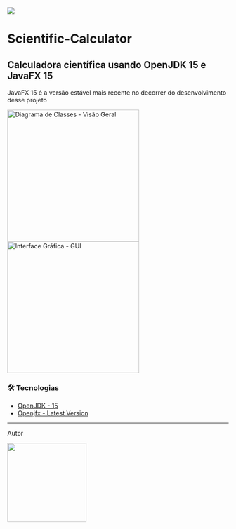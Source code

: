 <img src="https://img.shields.io/static/v1?label=Status&message=em-desenvolvimento&color=7159c1&style=for-the-badge&logo=ghost"/>
  
# Scientific-Calculator

## Calculadora científica usando OpenJDK 15 e JavaFX 15

JavaFX 15 é a versão estável mais recente no decorrer do desenvolvimento desse projeto

<img src="https://user-images.githubusercontent.com/25441376/95251467-fe4e7700-07f1-11eb-90fc-2cae2a1978c1.png" width="300" title="Diagrama de Classes - Visão Geral">  

<img src="https://user-images.githubusercontent.com/25441376/95252294-32766780-07f3-11eb-94b4-8edf1c22395f.png" width="300" title="Interface Gráfica - GUI">  

### 🛠 Tecnologias

- [OpenJDK - 15](https://jdk.java.net/15/)
- [Openjfx - Latest Version](https://gluonhq.com/products/javafx/)

<hr>
<p>Autor</p>
<kbd>
  <a href="https://www.linkedin.com/in/adrianomacedosantana">  
    <img src="https://user-images.githubusercontent.com/25441376/94390408-ef4c3280-0128-11eb-9316-c5772418c46d.png" width="180">  
  </a>
</kbd>
